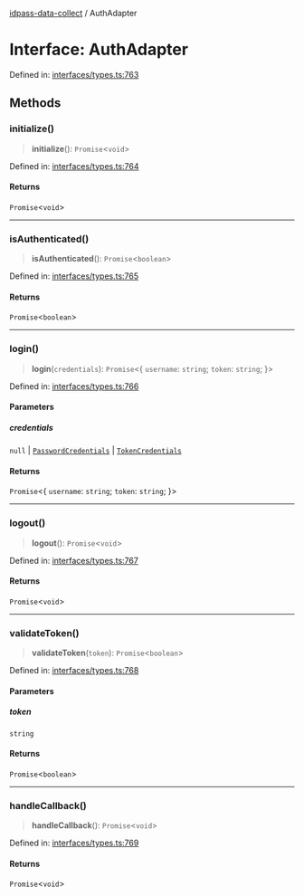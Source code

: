 [idpass-data-collect](../index.md) / AuthAdapter

# Interface: AuthAdapter

Defined in: [interfaces/types.ts:763](https://github.com/idpass/idpass-data-collect/blob/main/packages/datacollect/src/interfaces/types.ts#L763)

## Methods

### initialize()

> **initialize**(): `Promise`\<`void`\>

Defined in: [interfaces/types.ts:764](https://github.com/idpass/idpass-data-collect/blob/main/packages/datacollect/src/interfaces/types.ts#L764)

#### Returns

`Promise`\<`void`\>

***

### isAuthenticated()

> **isAuthenticated**(): `Promise`\<`boolean`\>

Defined in: [interfaces/types.ts:765](https://github.com/idpass/idpass-data-collect/blob/main/packages/datacollect/src/interfaces/types.ts#L765)

#### Returns

`Promise`\<`boolean`\>

***

### login()

> **login**(`credentials`): `Promise`\<\{ `username`: `string`; `token`: `string`; \}\>

Defined in: [interfaces/types.ts:766](https://github.com/idpass/idpass-data-collect/blob/main/packages/datacollect/src/interfaces/types.ts#L766)

#### Parameters

##### credentials

`null` | [`PasswordCredentials`](PasswordCredentials.md) | [`TokenCredentials`](TokenCredentials.md)

#### Returns

`Promise`\<\{ `username`: `string`; `token`: `string`; \}\>

***

### logout()

> **logout**(): `Promise`\<`void`\>

Defined in: [interfaces/types.ts:767](https://github.com/idpass/idpass-data-collect/blob/main/packages/datacollect/src/interfaces/types.ts#L767)

#### Returns

`Promise`\<`void`\>

***

### validateToken()

> **validateToken**(`token`): `Promise`\<`boolean`\>

Defined in: [interfaces/types.ts:768](https://github.com/idpass/idpass-data-collect/blob/main/packages/datacollect/src/interfaces/types.ts#L768)

#### Parameters

##### token

`string`

#### Returns

`Promise`\<`boolean`\>

***

### handleCallback()

> **handleCallback**(): `Promise`\<`void`\>

Defined in: [interfaces/types.ts:769](https://github.com/idpass/idpass-data-collect/blob/main/packages/datacollect/src/interfaces/types.ts#L769)

#### Returns

`Promise`\<`void`\>
